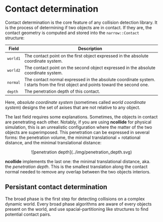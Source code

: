 # Contact determination

Contact determination is the core feature of any collision detection library.
It is the process of determining if two objects are in contact. If they are,
the contact geometry is computed and stored into the `narrow::Contact`
structure:


| Field  | Description                                                              |
|--      | --                                                                       |
| `world1` | The contact point on the first object expressed in the absolute coordinate system. |
| `world2` | The contact point on the second object expressed in the absolute coordinate system. |
| `normal` | The contact normal expressed in the absolute coordinate system. I starts from the first object and points toward the second one. |
| `depth`  | The penetration depth of this contact. |


Here, _absolute coordinate system_ (sometimes called _world coordinate system_)
designs the set of axises that are not relative to any object.


The last field requires some explanations. Sometimes, the objects in
contact are penetrating each other. Notably, if you are using **ncollide** for
physical simulation, this is an unrealistic configuration where the matter of
the two objects are superimposed. This penetration can be expressed in several
forms: the penetration volume, the minimal translational + rotational distance,
and the minimal translational distance:

<center>
![penetration depth](../img/penetration_depth.svg)
</center>

**ncollide** implements the last one: the minimal translational distance, aka.
the _penetration depth_. This is the smallest translation along the contact
normal needed to remove any overlap between the two objects interiors.

## Persistant contact determination
The broad phase is the first step for detecting collisions on a complex dynamic
world. Every broad phase algorithms are aware of every objects present on the
world, and use spacial-partitioning like structures to find potential contact
pairs.
